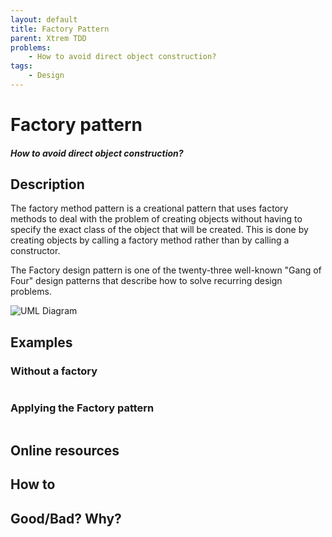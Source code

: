 ```yaml
---
layout: default
title: Factory Pattern
parent: Xtrem TDD
problems:
    - How to avoid direct object construction?
tags: 
    - Design
---
```


# Factory pattern
#### *How to avoid direct object construction?*

## Description
The factory method pattern is a creational pattern that uses factory methods to deal with the problem of creating objects without having to specify the exact class of the object that will be created. 
This is done by creating objects by calling a factory method rather than by calling a constructor.

The Factory design pattern is one of the twenty-three well-known "Gang of Four" design patterns that describe how to solve recurring design problems.

![UML Diagram](https://upload.wikimedia.org/wikipedia/commons/4/43/W3sDesign_Factory_Method_Design_Pattern_UML.jpg "UML Diagram")

## Examples

### Without a factory
```csharp
```

### Applying the Factory pattern
```csharp
```
## Online resources

## How to

## Good/Bad? Why?



